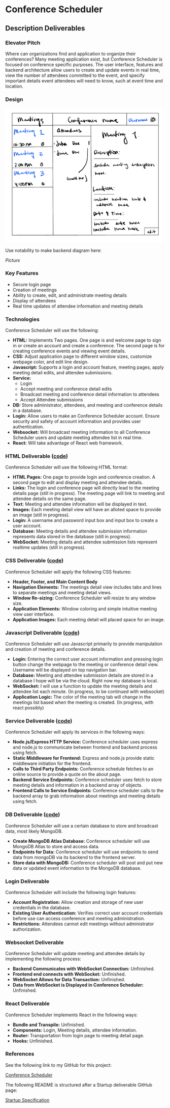 # Conference Scheduler

## Description Deliverables

### Elevator Pitch

Where can organizations find and application to organize their conferences? Many meeting application exist, but Conference Scheduler is focused on conference specific purposes. The user interface, features and backend architecture allow users to create and update events in real time, view the number of attendees committed to the event, and specify important details event attendees will need to know, such at event time and location. 

### Design

![Design Image](Design.png)

Use notability to make backend diagram here:

*Picture*

### Key Features

+ Secure login page
+ Creation of meetings
+ Ability to create, edit, and administrate meeting details
+ Display of attendees
+ Real time updates of attendee information and meeting details


### Technologies

Conference Scheduler will use the following:

+ **HTML:** Implements Two pages. One page is and welcome page to sign in or create an account and create a conference. The second page is for creating conference events and viewing event details.
+ **CSS:** Adjust application page to different window sizes, customize webpage color, and edit line design. 
+ **Javascript:** Supports a login and account feature, meeting pages, apply meeting detail edits, and attendee submissions.
+ **Service:**
    + Login
    + Accept meeting and conference detail edits
    + Broadcast meeting and conference detail information to attendees
    + Accept Attendee submissions
+ **DB:** Store administrator, attendees, and meeting and conference details in a database.
+ **Login:** Allow users to make an Conference Scheduler account. Ensure security and safety of account information and provides user authentication.
+ **Websocket:** Will broadcast meeting information to all Conference Scheduler users and update meeting attendee list in real time.
+ **React:** Will take advantage of React web framework.

### HTML Deliverable ([code](https://github.com/sorentys/startup/tree/main/startup-service))

Conference Scheduler will use the following HTML format:

+ **HTML Pages:** One page to provide login and conference creation. A second page to edit and display meeting and attendee details.
+ **Links:** The login and conference page will directly lead to the meeting details page (still in progress). The meeting page will link to meeting and attendee details on the same page.
+ **Text:** Meeting and attendee information will be displayed in text.
+ **Images:** Each meeting detail view will have an alloted space to provide an image (still in progress).
+ **Login:** A username and password input box and input box to create a user account.
+ **Database:** Meeting details and attendee submission information represents data stored in the database (still in progress).
+ **WebSocket:** Meeting details and attendee submission lists represent realtime updates (still in progress).

### CSS Deliverable ([code](https://github.com/sorentys/startup/tree/main/startup-service))

Conference Scheduler will apply the following CSS features:

+ **Header, Footer, and Main Content Body**
+ **Navigation Elements:** The meetings detail view includes tabs and lines to separate meetings and meeting detail views.
+ **Window Re-sizing:** Conference Scheduler will resize to any window size.
+ **Application Elements:** Window coloring and simple intuitive meeting view user interface. 
+ **Application Images:** Each meeting detail will placed space for an image.

### Javascript Deliverable ([code](https://github.com/sorentys/startup/tree/main/startup-service))

Conference Scheduler will use Javascript primarily to provide manipulation and creation of meeting and conference details.

+ **Login:** Entering the correct user account information and pressing login button change the webpage to the meeting or conference detail view. Username will be displayed on top navigation bar.
+ **Database:** Meeting and attendee submission details are stored in a database I hope will be via the cloud. Right now my database is local.
+ **WebSocket:** I will use a function to update the meeting details and attendee list each minute. (In progress, to be continued with websocket)
+ **Application Logic:** The color of the meeting tab will change in the meetings list based when the meeting is created. (In progress, with react possibly)

### Service Deliverable ([code](https://github.com/sorentys/startup/tree/main/startup-service))

Conference Scheduler will apply its services in the following ways:

+ **Node.js/Express HTTP Service:** Conference scheduler uses express and node.js to communicate between frontend and backend process using fetch.
+ **Static Middleware for Frontend:** Express and node.js provide static middleware initiation for the frontend.
+ **Calls to Third Party Endpoints:** Conference schedule fetches to an online source to provide a quote on the about page.
+ **Backend Service Endpoints:** Conference scheduler uses fetch to store meeting details and information in a backend array of objects.
+ **Frontend Calls to Service Endpoints:** Conference scheduler calls to the backend array to grab information about meetings and meeting details using fetch.

### DB Deliverable ([code](https://github.com/sorentys/startup/tree/main/startup-service))

Conference Scheduler will use a certain database to store and broadcast data, most likely MongoDB.

+ **Create MongoDB Atlas Database:** Conference scheduler will use MongoDB Atlas to store and access data.
+ **Endpoints for Data:** Conference scheduler will use endpoints to send data from mongoDB via its backend to the frontend server.
+ **Store data with MongoDB:** Conference scheduler will post and put new data or updated event information to the MongoDB database.

### Login Deliverable

Conference Scheduler will include the following login features:

+ **Account Registration:** Allow creation and storage of new user credentials in the database.
+ **Existing User Authentication:** Verifies correct user account credentials before use can access conference and meeting administration.
+ **Restrictions:** Attendees cannot edit meetings without administrator authorization.

### Websocket Deliverable

Conference Scheduler will update meeting and attendee details by implementing the following process:

+ **Backend Communicates with WebSocket Connection:** Unfinished.
+ **Frontend end connects with WebSocket:** Unfinished.
+ **WebSocket Allows for Data Transaction:** Unfinished.
+ **Data from WebSocket is Displayed in Conference Scheduler:** Unfinished.

### React Deliverable

Conference Scheduler implements React in the following ways:

+ **Bundle and Transpile:** Unfinished.
+ **Components:** Login, Meeting details, attendee information.
+ **Router:** Transportation from login page to meeting detail page.
+ **Hooks:** Unfinished. 
### References

See the following link to my GitHub for this project:

[Conference Scheduler](https://github.com/sorentys/startup)

The following README is structured after a Startup deliverable GitHub page:

[Startup Specification](https://github.com/webprogramming260/.github/blob/main/profile/essentials/startupSpec/startupSpec.md)
